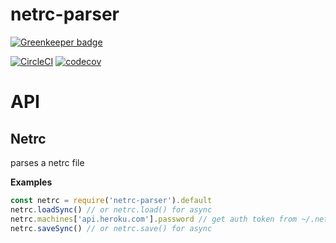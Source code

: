 # netrc-parser

[![Greenkeeper badge](https://badges.greenkeeper.io/jdxcode/node-netrc-parser.svg)](https://greenkeeper.io/)

[![CircleCI](https://circleci.com/gh/jdxcode/node-netrc-parser/tree/master.svg?style=svg)](https://circleci.com/gh/jdxcode/node-netrc-parser/tree/master)
[![codecov](https://codecov.io/gh/jdxcode/node-netrc-parser/branch/master/graph/badge.svg)](https://codecov.io/gh/jdxcode/node-netrc-parser)

# API

## Netrc

parses a netrc file

**Examples**

```javascript
const netrc = require('netrc-parser').default
netrc.loadSync() // or netrc.load() for async
netrc.machines['api.heroku.com'].password // get auth token from ~/.netrc
netrc.saveSync() // or netrc.save() for async
```
